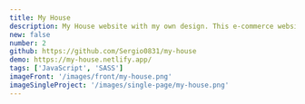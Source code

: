 ```yaml
---
title: My House
description: My House website with my own design. This e-commerce website includes shopping cart, login and create account pages. Fully responsive and mobile-friendly. Contentful used to keep data and the localStorage used to keep cart data. Website built with JavaScript and SASS.
new: false
number: 2
github: https://github.com/Sergio0831/my-house
demo: https://my-house.netlify.app/
tags: ['JavaScript', 'SASS']
imageFront: '/images/front/my-house.png'
imageSingleProject: '/images/single-page/my-house.png'
---
```

